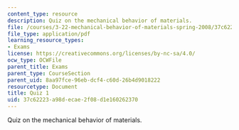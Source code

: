 ```yaml
---
content_type: resource
description: Quiz on the mechanical behavior of materials.
file: /courses/3-22-mechanical-behavior-of-materials-spring-2008/37c62223a98decae2f08d1e160262370_quiz1.pdf
file_type: application/pdf
learning_resource_types:
- Exams
license: https://creativecommons.org/licenses/by-nc-sa/4.0/
ocw_type: OCWFile
parent_title: Exams
parent_type: CourseSection
parent_uid: 8aa97fce-96eb-dcf4-c60d-26b4d9018222
resourcetype: Document
title: Quiz 1
uid: 37c62223-a98d-ecae-2f08-d1e160262370
---
```

Quiz on the mechanical behavior of materials.